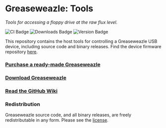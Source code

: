 # Greaseweazle: Tools

*Tools for accessing a floppy drive at the raw flux level.*

![CI Badge][ci-badge]
![Downloads Badge][downloads-badge]
![Version Badge][version-badge]

This repository contains the host tools for controlling a Greaseweazle
USB device, including source code and binary releases. Find the device
firmware repository [here][firmware].

### [Purchase a ready-made Greaseweazle][rmb]
### [Download Greaseweazle][Downloads]
### [Read the GitHub Wiki](https://github.com/keirf/greaseweazle/wiki)

### Redistribution

Greaseweazle source code, and all binary releases, are freely redistributable
in any form. Please see the [license](COPYING).

[firmware]: https://github.com/keirf/greaseweazle-firmware
[rmb]: https://github.com/keirf/greaseweazle/wiki/Ready-Made-Boards
[Downloads]: https://github.com/keirf/greaseweazle/wiki/Downloads

[ci-badge]: https://github.com/keirf/greaseweazle/workflows/CI/badge.svg
[downloads-badge]: https://img.shields.io/github/downloads/keirf/greaseweazle/total
[version-badge]: https://img.shields.io/github/v/release/keirf/greaseweazle

